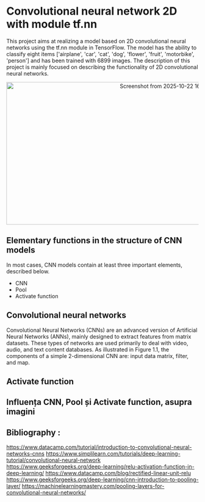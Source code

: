 # Convolutional neural network 2D with module tf.nn

  This project aims at realizing a model based on 2D convolutional neural networks
using the tf.nn module in TensorFlow. The model has the ability to classify eight items
['airplane', 'car', 'cat', 'dog', 'flower', 'fruit', 'motorbike', 'person'] and has been trained with
6899 images. The description of this project is mainly focused on describing the
functionality of 2D convolutional neural networks. 
<p align="center">
<img width="833" height="374" alt="Screenshot from 2025-10-22 16-25-31" src="https://github.com/user-attachments/assets/e6ebe532-65b1-4b4e-8a1c-87129d3c2f4c" />
</p>

## Elementary functions in the structure of CNN models
In most cases, CNN models contain at least three important elements, described below.
* CNN
* Pool
* Activate function


## Convolutional neural networks
Convolutional Neural Networks (CNNs) are an advanced version of Artificial Neural
Networks (ANNs), mainly designed to extract features from matrix datasets. These types
of networks are used primarily to deal with video, audio, and text content databases. As
illustrated in Figure 1.1, the components of a simple 2-dimensional CNN are: input data
matrix, filter, and map.


## Activate function


## Influența CNN, Pool și Activate function, asupra imagini



## Bibliography :

https://www.datacamp.com/tutorial/introduction-to-convolutional-neural-networks-cnns
https://www.simplilearn.com/tutorials/deep-learning-tutorial/convolutional-neural-network
https://www.geeksforgeeks.org/deep-learning/relu-activation-function-in-deep-learning/
https://www.datacamp.com/blog/rectified-linear-unit-relu
https://www.geeksforgeeks.org/deep-learning/cnn-introduction-to-pooling-layer/
https://machinelearningmastery.com/pooling-layers-for-convolutional-neural-networks/
